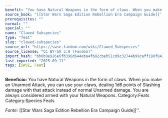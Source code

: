 ```yaml
---
benefit: "You have Natural Weapons in the form of claws. When you make an Unarmed Attack, you can use your claws, dealing 1d6 points of Slashing damage with that attack instead of normal Unarmed damage. You are always considered armed with your Natural Weapons. Category:Feats Category:Species Feats"
source_book: "[[Star Wars Saga Edition Rebellion Era Campaign Guide]]''"
prerequisites: ""
normal: ""
special: ""
name: "Clawed Subspecies"
type: "feat"
slug: "clawed-subspecies"
source_url: "https://swse.fandom.com/wiki/Clawed_Subspecies"
source_license: "CC BY-SA 3.0 (Fandom)"
import_hash: "bb0b9e926e6fb396d644eba4fb82cbeb51cd9c32744b99caff198f84158b968c"
last_imported: "2025-09-11"
tags: [SWSE, Feat]
---
```

**Beneficio:** You have Natural Weapons in the form of claws. When you make an Unarmed Attack, you can use your claws, dealing 1d6 points of Slashing damage with that attack instead of normal Unarmed damage. You are always considered armed with your Natural Weapons. Category:Feats Category:Species Feats

*Fonte:* [[Star Wars Saga Edition Rebellion Era Campaign Guide]]''.